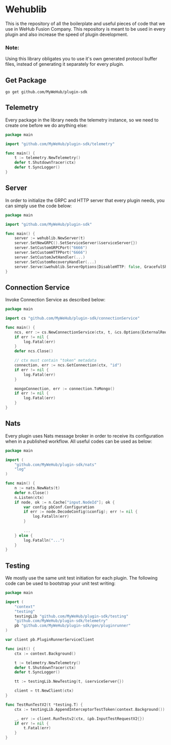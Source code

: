 # Wehublib
This is the repository of all the boilerplate and useful pieces of code that we use in WeHub Fusion Company. This repository is meant to be used in every plugin and also increase the speed of plugin development.

### Note: 
Using this library obligates you to use it's own generated protocol buffer files, instead of generating it separately for every plugin.

## Get Package
```shell
go get github.com/MyWeHub/plugin-sdk
```

## Telemetry
Every package in the library needs the telemetry instance, so we need to create one before we do anything else:
```go
package main

import "github.com/MyWeHub/plugin-sdk/telemetry"

func main() {
	t := telemetry.NewTelemetry()
	defer t.ShutdownTracer(ctx)
	defer t.SyncLogger()
}
```

## Server
In order to initialize the GRPC and HTTP server that every plugin needs, you can simply use the code below:
```go
package main

import "github.com/MyWeHub/plugin-sdk"

func main() {
	server := wehublib.NewServer(t)
	server.SetNewGRPC().SetServiceServer(&serviceServer{})
	server.SetCustomGRPCPort("6666")
	server.SetCustomHTTPPort("6666")
	server.SetCustomJwtHandler(...)
	server.SetCustomRecoveryHandler(...)
	server.Serve(&wehublib.ServerOptions{DisableHTTP: false, GracefulShutdown: true})
}
```
## Connection Service
Invoke Connection Service as described below:
```go
package main

import cs "github.com/MyWeHub/plugin-sdk/connectionService"

func main() {
	ncs, err := cs.NewConnectionService(ctx, t, &cs.Options{ExternalRequest: true})
	if err != nil {
		log.Fatal(err)
	}
	defer ncs.Close()

	// ctx must contain "token" metadata
	connection, err := ncs.GetConnection(ctx, "id")
	if err != nil {
		log.Fatal(err)
	}

	mongoConnection, err := connection.ToMongo()
	if err != nil {
		log.Fatal(err)
	}
}
```

## Nats
Every plugin uses Nats message broker in order to receive its configuration when in a published workflow. All useful codes can be used as below:

```go
package main

import (
	"github.com/MyWeHub/plugin-sdk/nats"
	"log"
)

func main() {
	n := nats.NewNats(t)
	defer n.Close()
	n.Listen(ctx)
	if node, ok := n.Cache["input.NodeId"]; ok {
		var config pbConf.Configuration
		if err := node.DecodeConfig(&config); err != nil {
			log.Fatalln(err)
		}
		
		...
	} else {
		log.Fatalln("...")
    }
}
```

## Testing
We mostly use the same unit test initiation for each plugin. The following code can be used to bootstrap your unit test writing:

```go
package main

import (
	"context"
	"testing"
	testingLib "github.com/MyWeHub/plugin-sdk/testing"
	"github.com/MyWeHub/plugin-sdk/telemetry"
	pb "github.com/MyWeHub/plugin-sdk/gen/pluginrunner"
)

var client pb.PluginRunnerServiceClient

func init() {
	ctx := context.Background()

	t := telemetry.NewTelemetry()
	defer t.ShutdownTracer(ctx)
	defer t.SyncLogger()

	tt := testingLib.NewTesting(t, &serviceServer{})

	client = tt.NewClient(ctx)
}

func TestRunTestV2(t *testing.T) {
	ctx := testingLib.AppendInterceptorTestToken(context.Background())

	_, err := client.RunTestv2(ctx, &pb.InputTestRequestV2{})
	if err != nil {
		t.Fatal(err)
	}
}
```